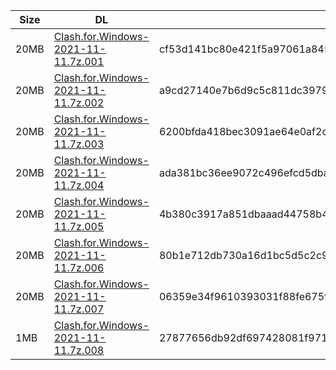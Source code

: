 |    Size   |     DL  | sha512sum |
|  ---  |  ---  |  ---  |
| 20MB | [Clash.for.Windows-2021-11-11.7z.001](https://cdn.jsdelivr.net/gh/appleians/cfw_m1@main/Clash.for.Windows-2021-11-11.7z.001) | cf53d141bc80e421f5a97061a845e0b1e1f9be64c841aa6769b45d4a686b5c9aa649cac2abeb3db8bb48fcffb441cecafae82878f941ddf9127d10921cebbbf6 |
| 20MB | [Clash.for.Windows-2021-11-11.7z.002](https://cdn.jsdelivr.net/gh/appleians/cfw_m1@main/Clash.for.Windows-2021-11-11.7z.002) | a9cd27140e7b6d9c5c811dc397941bf8d6a20c98b331d2d884cea5c09149abdc15a550b28ecc17cbeb0a760a58fdf6bc9ed58ce531d5a3ee486bf2a4959d0ec3 |
| 20MB | [Clash.for.Windows-2021-11-11.7z.003](https://cdn.jsdelivr.net/gh/appleians/cfw_m1@main/Clash.for.Windows-2021-11-11.7z.003) | 6200bfda418bec3091ae64e0af2c146a5f2e13b4eef4a7a4fe53461be26b2f2176f2138115aa6ebf54b477331cfba47b2e845d20b81c53a7c792247f63dd1ec0 |
| 20MB | [Clash.for.Windows-2021-11-11.7z.004](https://cdn.jsdelivr.net/gh/appleians/cfw_m1@main/Clash.for.Windows-2021-11-11.7z.004) | ada381bc36ee9072c496efcd5dbad9b9e7ca72b435eadb4de163d9c8f46acec420404f53c2b1e8d7c57fecf82b6a0ff8114c71675a522d30fffda387ad57ef29 |
| 20MB | [Clash.for.Windows-2021-11-11.7z.005](https://cdn.jsdelivr.net/gh/appleians/cfw_m1@main/Clash.for.Windows-2021-11-11.7z.005) | 4b380c3917a851dbaaad44758b41ec073f91da21edeb934e3fe8c7d4f5a2a9577347e54931d68575941f147ee2d414c9f898cc4f70a1b4d4500ab9aadf7ca40f |
| 20MB | [Clash.for.Windows-2021-11-11.7z.006](https://cdn.jsdelivr.net/gh/appleians/cfw_m1@main/Clash.for.Windows-2021-11-11.7z.006) | 80b1e712db730a16d1bc5d5c2c922dfdd9c8770dce3dc439f80334d825b024e5ec0a6f3612808044ee9dfaa6d2843b13d28b4454cae826bcc3f375c2c5506e99 |
| 20MB | [Clash.for.Windows-2021-11-11.7z.007](https://cdn.jsdelivr.net/gh/appleians/cfw_m1@main/Clash.for.Windows-2021-11-11.7z.007) | 06359e34f9610393031f88fe675f57c9125840f30ed1ee980d7f0df5a32b98634a7108fc776a9fd12f09bfe543fa3fdb5d5eb99ba179aab4afc91da22f625b36 |
| 1MB | [Clash.for.Windows-2021-11-11.7z.008](https://cdn.jsdelivr.net/gh/appleians/cfw_m1@main/Clash.for.Windows-2021-11-11.7z.008) | 27877656db92df697428081f9719573aeeb94c56bcb79b1623544d4401b7e44e98bb259bc2c240448612acc9e5442b4fc8b880a13e351b13759dfd86bb406baf |
